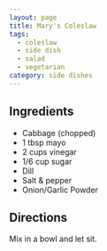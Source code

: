 ```yaml
---
layout: page
title: Mary's Coleslaw
tags:
  - coleslaw
  - side dish
  - salad
  - vegetarian
category: side dishes
---
```


## Ingredients
* Cabbage (chopped)
* 1 tbsp mayo
* 2 cups vinegar
* 1/6 cup sugar
* Dill
* Salt & pepper
* Onion/Garlic Powder

## Directions
Mix in a bowl and let sit.
